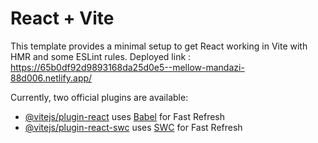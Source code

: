 # React + Vite

This template provides a minimal setup to get React working in Vite with HMR and some ESLint rules.
Deployed link :  https://65b0df92d9893168da25d0e5--mellow-mandazi-88d006.netlify.app/

Currently, two official plugins are available:

- [@vitejs/plugin-react](https://github.com/vitejs/vite-plugin-react/blob/main/packages/plugin-react/README.md) uses [Babel](https://babeljs.io/) for Fast Refresh
- [@vitejs/plugin-react-swc](https://github.com/vitejs/vite-plugin-react-swc) uses [SWC](https://swc.rs/) for Fast Refresh
